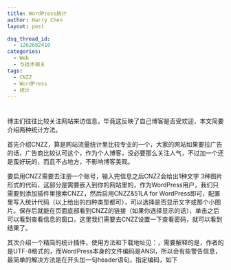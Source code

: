 ```yaml
---
title: WordPress统计
author: Harry Chen
layout: post

dsq_thread_id:
  - 1262682410
categories:
  - Web
  - 与技术相关
tags:
  - CNZZ
  - WordPress
  - 统计
---
```

# 

博主们往往比较关注网站来访信息，毕竟这反映了自己博客是否受欢迎，本文简要介绍两种统计方法。

首先介绍CNZZ，算是网站流量统计里比较专业的一个，大家的网站如果要拉广告的话，广告商比较认可这个，作为个人博客，没必要那么关注人气，不过加一个还是蛮好玩的，而且不占地方，不影响博客美观。

要启用CNZZ需要去注册一个账号，输入完信息之后CNZZ会给出1种文字 3种图片形式的代码，这部分是需要嵌入到你的网站里的，作为WordPress用户，我们只需要到添加插件里搜索CNZZ，然后启用CNZZ&51LA for WordPress即可，配置里写入统计代码（以上给出的四种类型都可），可以选择是否显示文字或那个小图片。保存后就能在页面底部看到CNZZ的链接（如果你选择显示的话），单击之后可以看到查看信息的窗口，这里我们需要去CNZZ设置一下查看密码，就可以看到结果了。

其次介绍一个精简的统计插件，使用方法和下载地址见：，需要解释的是，作者的是UTF-8格式的，而WordPress本身的文件编码是ANSI，所以会有些警告信息，最简单的解决方法是在开头加一句header语句，指定编码，如下


    
